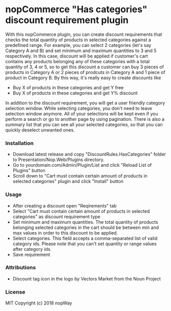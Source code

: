 # nopCommerce "Has categories" discount requirement plugin
With this nopCommerce plugin, you can create discount requirements that checks the total quantity of products in selected categories against a predefined range. For example, you can select 2 categories (let's say Category A and B) and set minimum and maximum quantities to 3 and 5 respectively. In this case, discount will be applied if customer's cart contains any products belonging any of these categories with a total quantity of 3, 4 or 5, so to get this discount a customer can buy 3 pieces of products in Category A or 2 pieces of prodcuts in Category A and 1 piece of product in Category B. By this way, it's really easy to create discounts like

* Buy X of products in these categories and get Y free
* Buy X of products in these categories and get Y% discount

In addition to the discount requirement, you will get a user friendly category selection window. While selecting categories, you don't need to leave selection window anymore. All of your selections will be kept even if you perform a search or go to another page by using pagination. There is also a summary list that you can see all your selected categories, so that you can quickly deselect unwanted ones.

### Installation
* Download latest release and copy "DiscountRules.HasCategories" folder to Presentation/Nop.Web/Plugins directory.
* Go to yourdomain.com/Admin/Plugin/List and click "Reload List of Plugins" button
* Scroll down to "Cart must contain certain amount of products in selected categories" plugin and click "Install" button

### Usage
* After creating a discount open "Reqirements" tab
* Select "Cart must contain certain amount of products in selected categories" as discount requirement type
* Set minimum and maximum quantities. The total quantity of products belonging selected categories in the cart should be between min and max values in order to this discount to be applied.
* Select categories. This field accepts a comma-separated list of valid category ids. Please note that you can't set quantity or range values after category ids.
* Save requirement

### Attributions
* Discount tag icon in the logo by Vectors Market from the Noun Project

### License
MIT Copyright (c) 2018 nopWay
